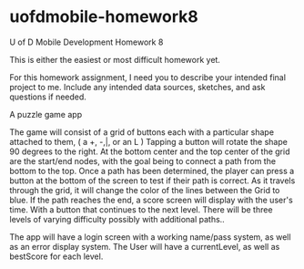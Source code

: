 # uofdmobile-homework8
U of D Mobile Development Homework 8

This is either the easiest or most difficult homework yet.

For this homework assignment, I need you to describe your intended final project to me. Include any intended data sources, sketches, and ask questions if needed.

A puzzle game app

The game will consist of a grid of buttons each with a particular shape attached to them, ( a +, -,|, or an L )
Tapping a button will rotate the shape 90 degrees to the right. 
At the bottom center and the top center of the grid are the start/end nodes, with the goal being to connect a path from the bottom to the top. 
Once a path has been determined, the player can press a button at the bottom of the screen to test if their path is correct. As it travels through the grid, it will change the color of the lines between the Grid to blue.
If the path reaches the end, a score screen will display with the user's time. With a button that continues to the next level.
There will be three levels of varying difficulty possibly with additional paths.. 

The app will have a login screen with a working name/pass system, as well as an error display system. 
The User will have a currentLevel, as well as bestScore for each level.
